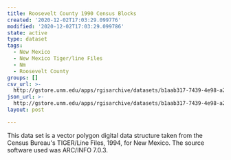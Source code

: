 ```yaml
---
title: Roosevelt County 1990 Census Blocks
created: '2020-12-02T17:03:29.099776'
modified: '2020-12-02T17:03:29.099786'
state: active
type: dataset
tags:
  - New Mexico
  - New Mexico Tiger/line Files
  - Nm
  - Roosevelt County
groups: []
csv_url: >-
  http://gstore.unm.edu/apps/rgisarchive/datasets/b1aab317-7439-4e98-a238-e54a090da24e/tlf541shp.derived.csv
json_url: >-
  http://gstore.unm.edu/apps/rgisarchive/datasets/b1aab317-7439-4e98-a238-e54a090da24e/tlf541shp.derived.json
layout: post

---
```

 This data set is a vector polygon digital data structure taken from the
				Census Bureau's TIGER/Line Files, 1994, for New Mexico. The source software used was
				ARC/INFO 7.0.3. 
